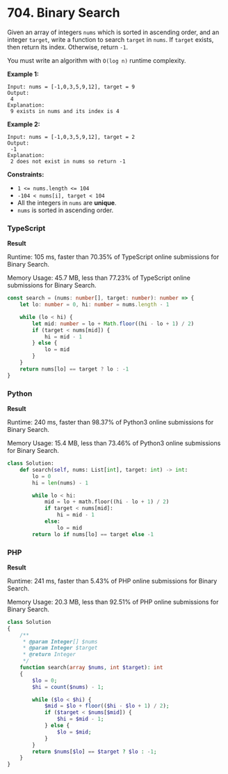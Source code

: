 # 704. Binary Search

Given an array of integers `nums` which is sorted in ascending order, and an integer `target`, write a function to search `target` in `nums`. If `target` exists, then return its index. Otherwise, return `-1`.

You must write an algorithm with `O(log n)` runtime complexity.

**Example 1:**

```
Input: nums = [-1,0,3,5,9,12], target = 9
Output:
 4
Explanation:
 9 exists in nums and its index is 4
```

**Example 2:**

```
Input: nums = [-1,0,3,5,9,12], target = 2
Output:
 -1
Explanation:
 2 does not exist in nums so return -1
```

**Constraints:**

* `1 <= nums.length <= 104`
* `-104 < nums[i], target < 104`
* All the integers in `nums` are **unique**.
* `nums` is sorted in ascending order.

### TypeScript

**Result**

Runtime: 105 ms, faster than 70.35% of TypeScript online submissions for Binary Search.&#x20;

Memory Usage: 45.7 MB, less than 77.23% of TypeScript online submissions for Binary Search.

```typescript
const search = (nums: number[], target: number): number => {
    let lo: number = 0, hi: number = nums.length - 1

    while (lo < hi) {
        let mid: number = lo + Math.floor((hi - lo + 1) / 2)
        if (target < nums[mid]) {
            hi = mid - 1
        } else {
            lo = mid
        }
    }
    return nums[lo] == target ? lo : -1
}
```

### Python

**Result**

Runtime: 240 ms, faster than 98.37% of Python3 online submissions for Binary Search.&#x20;

Memory Usage: 15.4 MB, less than 73.46% of Python3 online submissions for Binary Search.

```python
class Solution:
    def search(self, nums: List[int], target: int) -> int:
        lo = 0
        hi = len(nums) - 1

        while lo < hi:
            mid = lo + math.floor((hi - lo + 1) / 2)
            if target < nums[mid]:
                hi = mid - 1
            else:
                lo = mid
        return lo if nums[lo] == target else -1
```

### PHP

**Result**

Runtime: 241 ms, faster than 5.43% of PHP online submissions for Binary Search.&#x20;

Memory Usage: 20.3 MB, less than 92.51% of PHP online submissions for Binary Search.

```php
class Solution
{
    /**
     * @param Integer[] $nums
     * @param Integer $target
     * @return Integer
     */
    function search(array $nums, int $target): int
    {
        $lo = 0;
        $hi = count($nums) - 1;

        while ($lo < $hi) {
            $mid = $lo + floor(($hi - $lo + 1) / 2);
            if ($target < $nums[$mid]) {
                $hi = $mid - 1;
            } else {
                $lo = $mid;
            }
        }
        return $nums[$lo] == $target ? $lo : -1;
    }
}
```
